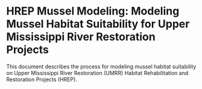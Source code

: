 # HREP Mussel Modeling: Modeling Mussel Habitat Suitability for Upper Mississippi River Restoration Projects
This document describes the process for modeling mussel habitat suitability on Upper Mississippi River Restoration (UMRR) Habitat Rehabilitation and Restoration Projects (HREP).
